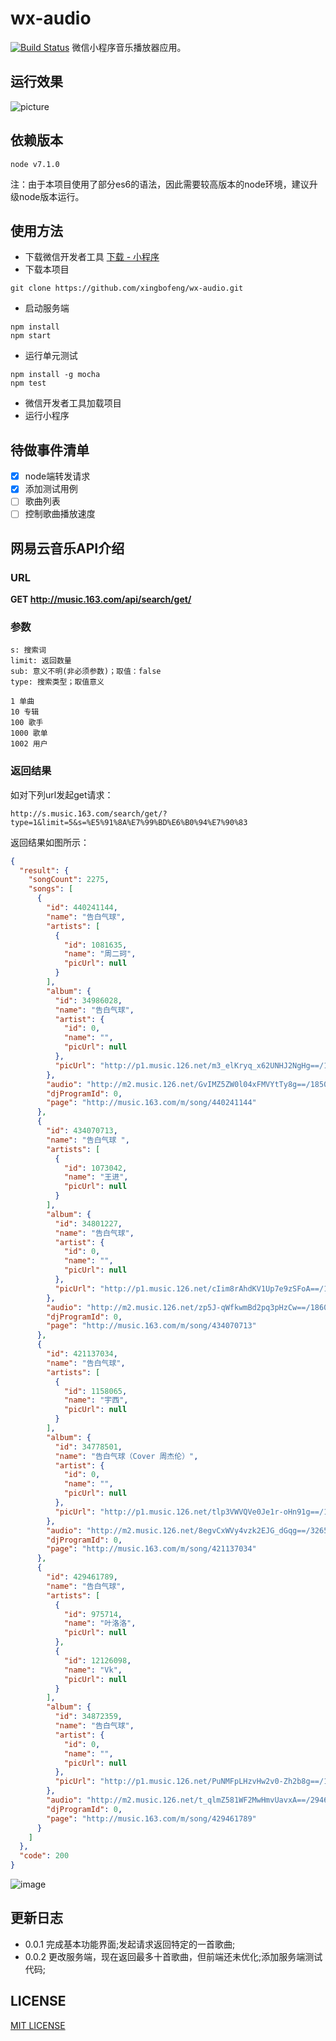 # wx-audio
[![Build Status](https://travis-ci.org/xingbofeng/wx-audio.svg?branch=master)](https://travis-ci.org/xingbofeng/wx-audio)
微信小程序音乐播放器应用。

## 运行效果
![picture](picture.gif)

## 依赖版本
`node v7.1.0`

注：由于本项目使用了部分es6的语法，因此需要较高版本的node环境，建议升级node版本运行。
## 使用方法
* 下载微信开发者工具
[下载 - 小程序](https://mp.weixin.qq.com/debug/wxadoc/dev/devtools/download.html)
* 下载本项目
```
git clone https://github.com/xingbofeng/wx-audio.git
```
* 启动服务端
```
npm install
npm start
```
* 运行单元测试
```
npm install -g mocha
npm test
```
* 微信开发者工具加载项目
* 运行小程序

## 待做事件清单
- [x] node端转发请求
- [x] 添加测试用例
- [ ] 歌曲列表
- [ ] 控制歌曲播放速度

## 网易云音乐API介绍

### URL
**GET http://music.163.com/api/search/get/**

### 参数
```
s: 搜索词
limit: 返回数量
sub: 意义不明(非必须参数)；取值：false
type: 搜索类型；取值意义

1 单曲
10 专辑
100 歌手
1000 歌单
1002 用户
```
### 返回结果
如对下列url发起get请求：
```
http://s.music.163.com/search/get/?type=1&limit=5&s=%E5%91%8A%E7%99%BD%E6%B0%94%E7%90%83
```
返回结果如图所示：
```json
{
  "result": {
    "songCount": 2275,
    "songs": [
      {
        "id": 440241144,
        "name": "告白气球",
        "artists": [
          {
            "id": 1081635,
            "name": "周二珂",
            "picUrl": null
          }
        ],
        "album": {
          "id": 34986028,
          "name": "告白气球",
          "artist": {
            "id": 0,
            "name": "",
            "picUrl": null
          },
          "picUrl": "http://p1.music.126.net/m3_elKryq_x62UNHJ2NgHg==/109951162807555886.jpg"
        },
        "audio": "http://m2.music.126.net/GvIMZ5ZW0l04xFMVYtTy8g==/18502581673300022.mp3",
        "djProgramId": 0,
        "page": "http://music.163.com/m/song/440241144"
      },
      {
        "id": 434070713,
        "name": "告白气球 ",
        "artists": [
          {
            "id": 1073042,
            "name": "王进",
            "picUrl": null
          }
        ],
        "album": {
          "id": 34801227,
          "name": "告白气球",
          "artist": {
            "id": 0,
            "name": "",
            "picUrl": null
          },
          "picUrl": "http://p1.music.126.net/cIim8rAhdKV1Up7e9zSFoA==/17647161626137638.jpg"
        },
        "audio": "http://m2.music.126.net/zp5J-qWfkwmBd2pq3pHzCw==/18605935765863165.mp3",
        "djProgramId": 0,
        "page": "http://music.163.com/m/song/434070713"
      },
      {
        "id": 421137034,
        "name": "告白气球",
        "artists": [
          {
            "id": 1158065,
            "name": "宇西",
            "picUrl": null
          }
        ],
        "album": {
          "id": 34778501,
          "name": "告白气球（Cover 周杰伦）",
          "artist": {
            "id": 0,
            "name": "",
            "picUrl": null
          },
          "picUrl": "http://p1.music.126.net/tlp3VWVQVe0Je1r-oHn91g==/17666952835430891.jpg"
        },
        "audio": "http://m2.music.126.net/8egvCxWVy4vzk2EJG_dGqg==/3265549609864401.mp3",
        "djProgramId": 0,
        "page": "http://music.163.com/m/song/421137034"
      },
      {
        "id": 429461789,
        "name": "告白气球",
        "artists": [
          {
            "id": 975714,
            "name": "叶洛洛",
            "picUrl": null
          },
          {
            "id": 12126098,
            "name": "Vk",
            "picUrl": null
          }
        ],
        "album": {
          "id": 34872359,
          "name": "告白气球",
          "artist": {
            "id": 0,
            "name": "",
            "picUrl": null
          },
          "picUrl": "http://p1.music.126.net/PuNMFpLHzvHw2v0-Zh2b8g==/18244196440128259.jpg"
        },
        "audio": "http://m2.music.126.net/t_qlmZ581WF2MwHmvUavxA==/2946691220790691.mp3",
        "djProgramId": 0,
        "page": "http://music.163.com/m/song/429461789"
      }
    ]
  },
  "code": 200
}
```
![image](http://oczira72b.bkt.clouddn.com/APIhahaha.png)
## 更新日志
* 0.0.1 完成基本功能界面;发起请求返回特定的一首歌曲;
* 0.0.2 更改服务端，现在返回最多十首歌曲，但前端还未优化;添加服务端测试代码;

## LICENSE
[MIT LICENSE](./LICENSE)
